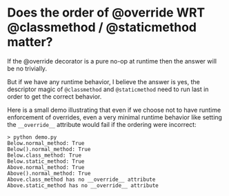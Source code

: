 # Does the order of @override WRT @classmethod / @staticmethod matter?

If the @override decorator is a pure no-op at runtime then the answer
will be no trivially.

But if we have any runtime behavior, I believe the answer is yes, the
descriptor magic of `@classmethod` and `@staticmethod` need to run last
in order to get the correct behavior.

Here is a small demo illustrating that even if we choose not to have runtime
enforcement of overrides, even a very minimal runtime behavior like
setting the `__override__` attribute would fail if the ordering were
incorrect:
```
> python demo.py
Below.normal_method: True
Below().normal_method: True
Below.class_method: True
Below.static_method: True
Above.normal_method: True
Above().normal_method: True
Above.class_method has no __override__ attribute
Above.static_method has no __override__ attribute
```
